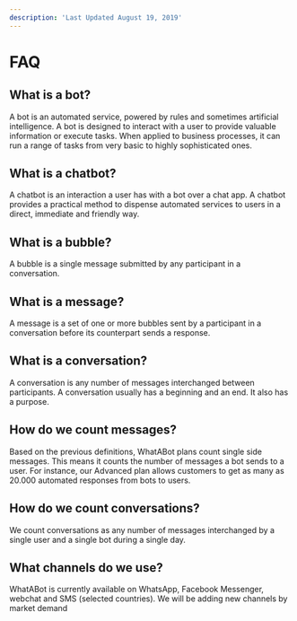 ```yaml
---
description: 'Last Updated August 19, 2019'
---
```


# FAQ

## What is a bot?

A bot is an automated service, powered by rules and sometimes artificial intelligence. A bot is designed to interact with a user to provide valuable information or execute tasks. When applied to business processes, it can run a range of tasks from very basic to highly sophisticated ones.

## What is a chatbot?

A chatbot is an interaction a user has with a bot over a chat app. A chatbot provides a practical method to dispense automated services to users in a direct, immediate and friendly way.

## What is a bubble?

A bubble is a single message submitted by any participant in a conversation.

## What is a message?

A message is a set of one or more bubbles sent by a participant in a conversation before its counterpart sends a response.

## What is a conversation?

A conversation is any number of messages interchanged between participants. A conversation usually has a beginning and an end. It also has a purpose.

## How do we count messages?

Based on the previous definitions, WhatABot plans count single side messages. This means it counts the number of messages a bot sends to a user. For instance, our Advanced plan allows customers to get as many as 20.000 automated responses from bots to users.

## How do we count conversations?

We count conversations as any number of messages interchanged by a single user and a single bot during a single day. 

## What channels do we use?

WhatABot is currently available on WhatsApp, Facebook Messenger, webchat and SMS \(selected countries\). We will be adding new channels by market demand

## 

###  <a id="definitions"></a>

